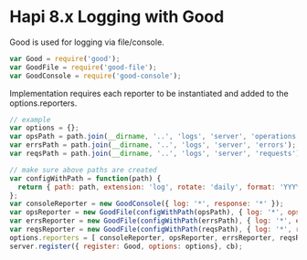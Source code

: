 # Hapi 8.x Logging with Good
Good is used for logging via file/console.
```js
var Good = require('good');
var GoodFile = require('good-file');
var GoodConsole = require('good-console');
```

Implementation requires each reporter to be instantiated and added to the options.reporters.

```js
// example
var options = {};
var opsPath = path.join(__dirname, '..', 'logs', 'server', 'operations');
var errsPath = path.join(__dirname, '..', 'logs', 'server', 'errors');
var reqsPath = path.join(__dirname, '..', 'logs', 'server', 'requests');

// make sure above paths are created
var configWithPath = function(path) {
  return { path: path, extension: 'log', rotate: 'daily', format: 'YYYY-MM-DD-X', prefix:'epochtalk' };
};
var consoleReporter = new GoodConsole({ log: '*', response: '*' });
var opsReporter = new GoodFile(configWithPath(opsPath), { log: '*', ops: '*' });
var errsReporter = new GoodFile(configWithPath(errsPath), { log: '*', error: '*' });
var reqsReporter = new GoodFile(configWithPath(reqsPath), { log: '*', response: '*' });
options.reporters = [ consoleReporter, opsReporter, errsReporter, reqsReporter ];
server.register({ register: Good, options: options}, cb);
```
